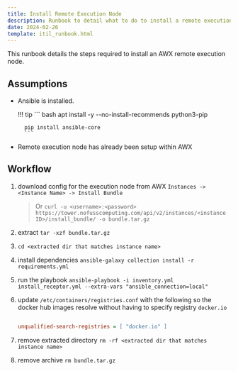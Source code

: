 ```yaml
---
title: Install Remote Execution Node
description: Runbook to detail what to do to install a remote execution node.
date: 2024-02-26
template: itil_runbook.html
---
```


This runbook details the steps required to install an AWX remote execution node.

## Assumptions

- Ansible is installed.

    !!! tip
        ``` bash
        apt install -y --no-install-recommends python3-pip
        
        pip install ansible-core
        ```

- Remote execution node has already been setup within AWX


## Workflow

1. download config for the execution node from AWX `Instances -> <Instance Name> -> Install Bundle`

    > Or `curl -u <username>:<password> https://tower.nofusscomputing.com/api/v2/instances/<instance ID>/install_bundle/ -o bundle.tar.gz`

1. extract `tar -xzf bundle.tar.gz`

1. `cd <extracted dir that matches instance name>`

1. install dependencies `ansible-galaxy collection install -r requirements.yml`

1. run the playbook `ansible-playbook -i inventory.yml install_receptor.yml --extra-vars "ansible_connection=local"`

1. update `/etc/containers/registries.conf` with the following so the docker hub images resolve without having to specify registry `docker.io`

    ``` ini

    unqualified-search-registries = [ "docker.io" ]

    ```

1. remove extracted directory `rm -rf <extracted dir that matches instance name>`

1. remove archive `rm bundle.tar.gz`
